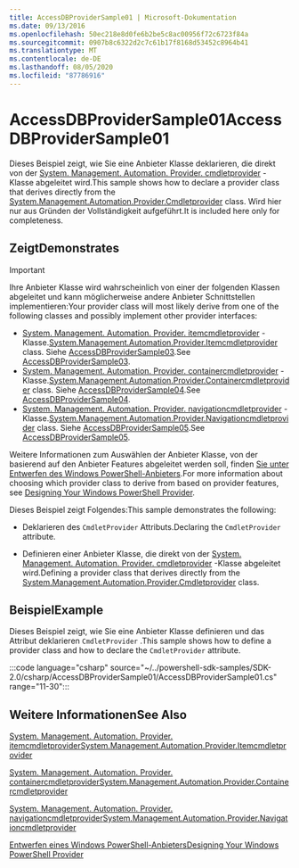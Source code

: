 ```yaml
---
title: AccessDBProviderSample01 | Microsoft-Dokumentation
ms.date: 09/13/2016
ms.openlocfilehash: 50ec218e8d0fe6b2be5c8ac00956f72c6723f84a
ms.sourcegitcommit: 0907b8c6322d2c7c61b17f8168d53452c8964b41
ms.translationtype: MT
ms.contentlocale: de-DE
ms.lasthandoff: 08/05/2020
ms.locfileid: "87786916"
---
```

# <a name="accessdbprovidersample01"></a><span data-ttu-id="f096e-102">AccessDBProviderSample01</span><span class="sxs-lookup"><span data-stu-id="f096e-102">AccessDBProviderSample01</span></span>

<span data-ttu-id="f096e-103">Dieses Beispiel zeigt, wie Sie eine Anbieter Klasse deklarieren, die direkt von der [System. Management. Automation. Provider. cmdletprovider](/dotnet/api/System.Management.Automation.Provider.CmdletProvider) -Klasse abgeleitet wird.</span><span class="sxs-lookup"><span data-stu-id="f096e-103">This sample shows how to declare a provider class that derives directly from the [System.Management.Automation.Provider.Cmdletprovider](/dotnet/api/System.Management.Automation.Provider.CmdletProvider) class.</span></span> <span data-ttu-id="f096e-104">Wird hier nur aus Gründen der Vollständigkeit aufgeführt.</span><span class="sxs-lookup"><span data-stu-id="f096e-104">It is included here only for completeness.</span></span>

## <a name="demonstrates"></a><span data-ttu-id="f096e-105">Zeigt</span><span class="sxs-lookup"><span data-stu-id="f096e-105">Demonstrates</span></span>

> [!IMPORTANT]
> <span data-ttu-id="f096e-106">Ihre Anbieter Klasse wird wahrscheinlich von einer der folgenden Klassen abgeleitet und kann möglicherweise andere Anbieter Schnittstellen implementieren:</span><span class="sxs-lookup"><span data-stu-id="f096e-106">Your provider class will most likely derive from one of the following classes and possibly implement other provider interfaces:</span></span>
>
> - <span data-ttu-id="f096e-107">[System. Management. Automation. Provider. itemcmdletprovider](/dotnet/api/System.Management.Automation.Provider.ItemCmdletProvider) -Klasse.</span><span class="sxs-lookup"><span data-stu-id="f096e-107">[System.Management.Automation.Provider.Itemcmdletprovider](/dotnet/api/System.Management.Automation.Provider.ItemCmdletProvider) class.</span></span> <span data-ttu-id="f096e-108">Siehe [AccessDBProviderSample03](./accessdbprovidersample03.md).</span><span class="sxs-lookup"><span data-stu-id="f096e-108">See [AccessDBProviderSample03](./accessdbprovidersample03.md).</span></span>
> - <span data-ttu-id="f096e-109">[System. Management. Automation. Provider. containercmdletprovider](/dotnet/api/System.Management.Automation.Provider.ContainerCmdletProvider) -Klasse.</span><span class="sxs-lookup"><span data-stu-id="f096e-109">[System.Management.Automation.Provider.Containercmdletprovider](/dotnet/api/System.Management.Automation.Provider.ContainerCmdletProvider) class.</span></span> <span data-ttu-id="f096e-110">Siehe [AccessDBProviderSample04](./accessdbprovidersample04.md).</span><span class="sxs-lookup"><span data-stu-id="f096e-110">See [AccessDBProviderSample04](./accessdbprovidersample04.md).</span></span>
> - <span data-ttu-id="f096e-111">[System. Management. Automation. Provider. navigationcmdletprovider](/dotnet/api/System.Management.Automation.Provider.NavigationCmdletProvider) -Klasse.</span><span class="sxs-lookup"><span data-stu-id="f096e-111">[System.Management.Automation.Provider.Navigationcmdletprovider](/dotnet/api/System.Management.Automation.Provider.NavigationCmdletProvider) class.</span></span> <span data-ttu-id="f096e-112">Siehe [AccessDBProviderSample05](./accessdbprovidersample05.md).</span><span class="sxs-lookup"><span data-stu-id="f096e-112">See [AccessDBProviderSample05](./accessdbprovidersample05.md).</span></span>
>
> <span data-ttu-id="f096e-113">Weitere Informationen zum Auswählen der Anbieter Klasse, von der basierend auf den Anbieter Features abgeleitet werden soll, finden [Sie unter Entwerfen des Windows PowerShell-Anbieters](./provider-types.md).</span><span class="sxs-lookup"><span data-stu-id="f096e-113">For more information about choosing which provider class to derive from based on provider features, see [Designing Your Windows PowerShell Provider](./provider-types.md).</span></span>

<span data-ttu-id="f096e-114">Dieses Beispiel zeigt Folgendes:</span><span class="sxs-lookup"><span data-stu-id="f096e-114">This sample demonstrates the following:</span></span>

- <span data-ttu-id="f096e-115">Deklarieren des `CmdletProvider` Attributs.</span><span class="sxs-lookup"><span data-stu-id="f096e-115">Declaring the `CmdletProvider` attribute.</span></span>

- <span data-ttu-id="f096e-116">Definieren einer Anbieter Klasse, die direkt von der [System. Management. Automation. Provider. cmdletprovider](/dotnet/api/System.Management.Automation.Provider.CmdletProvider) -Klasse abgeleitet wird.</span><span class="sxs-lookup"><span data-stu-id="f096e-116">Defining a provider class that derives directly from the [System.Management.Automation.Provider.Cmdletprovider](/dotnet/api/System.Management.Automation.Provider.CmdletProvider) class.</span></span>

## <a name="example"></a><span data-ttu-id="f096e-117">Beispiel</span><span class="sxs-lookup"><span data-stu-id="f096e-117">Example</span></span>

<span data-ttu-id="f096e-118">Dieses Beispiel zeigt, wie Sie eine Anbieter Klasse definieren und das Attribut deklarieren `CmdletProvider` .</span><span class="sxs-lookup"><span data-stu-id="f096e-118">This sample shows how to define a provider class and how to declare the `CmdletProvider` attribute.</span></span>

:::code language="csharp" source="~/../powershell-sdk-samples/SDK-2.0/csharp/AccessDBProviderSample01/AccessDBProviderSample01.cs" range="11-30":::

## <a name="see-also"></a><span data-ttu-id="f096e-119">Weitere Informationen</span><span class="sxs-lookup"><span data-stu-id="f096e-119">See Also</span></span>

[<span data-ttu-id="f096e-120">System. Management. Automation. Provider. itemcmdletprovider</span><span class="sxs-lookup"><span data-stu-id="f096e-120">System.Management.Automation.Provider.Itemcmdletprovider</span></span>](/dotnet/api/System.Management.Automation.Provider.ItemCmdletProvider)

[<span data-ttu-id="f096e-121">System. Management. Automation. Provider. containercmdletprovider</span><span class="sxs-lookup"><span data-stu-id="f096e-121">System.Management.Automation.Provider.Containercmdletprovider</span></span>](/dotnet/api/System.Management.Automation.Provider.ContainerCmdletProvider)

[<span data-ttu-id="f096e-122">System. Management. Automation. Provider. navigationcmdletprovider</span><span class="sxs-lookup"><span data-stu-id="f096e-122">System.Management.Automation.Provider.Navigationcmdletprovider</span></span>](/dotnet/api/System.Management.Automation.Provider.NavigationCmdletProvider)

[<span data-ttu-id="f096e-123">Entwerfen eines Windows PowerShell-Anbieters</span><span class="sxs-lookup"><span data-stu-id="f096e-123">Designing Your Windows PowerShell Provider</span></span>](./provider-types.md)
